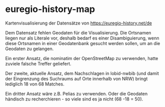 # euregio-history-map
Kartenvisualisierung der Datensätze von https://euregio-history.net/de

Dem Datensatz fehlen Geodaten für die Visualisierung. Die Ortsnamen liegen nur als Literale vor, deshalb bedarf es einer Disambiguierung, wenn diese Ortsnamen in einer
Geodatenbank gesucht werden sollen, um an die Geodaten zu gelangen.

Ein erster Ansatz, die nominatim der OpenStreetMap zu verwenden, hatte zuviele
falsche Treffer geliefert.

Der zweite, aktuelle Ansatz, dem Nachschlagen in lobid-nwbib (und damit der
Eingrenzung des Suchraums auf Orte innerhalb von NRW) bringt lediglich 18 von
68 Matches.

Ein dritter Ansatz wäre z.B. Pelias zu verwenden.
Oder die Geodaten händisch zu recherchieren - so viele sind es ja nicht (68 -18 = 50).
